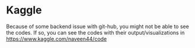 # Kaggle
Because of some backend issue with git-hub, you might not be able to see the codes.
If so, you can see the codes with their output/visualizations in 
https://www.kaggle.com/naveen44/code

